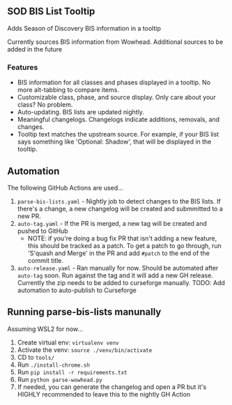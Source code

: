 ## SOD BIS List Tooltip

Adds Season of Discovery BIS information in a tooltip

Currently sources BIS information from Wowhead. Additional sources to be added in the future

### Features
* BIS information for all classes and phases displayed in a tooltip. No more alt-tabbing to compare items.
* Customizable class, phase, and source display. Only care about your class? No problem.
* Auto-updating. BIS lists are updated nightly.
* Meaningful changelogs. Changelogs indicate additions, removals, and changes.
* Tooltip text matches the upstream source. For example, if your BIS list says something like 'Optional: Shadow', that will be displayed in the tooltip.


## Automation

The following GitHub Actions are used...
1. `parse-bis-lists.yaml` - Nightly job to detect changes to the BIS lists. If there's a change, a new changelog will be created and submmitted to a new PR.
2. `auto-tag.yaml` - If the PR is merged, a new tag will be created and pushed to GitHub
    * NOTE: if you're doing a bug fix PR that isn't adding a new feature, this should be tracked as a patch. To get a patch to go through, run 'S'quash and Merge' in the PR and add `#patch` to the end of the commit title.
3. `auto-release.yaml` - Ran manually for now. Should be automated after `auto-tag` soon. Run against the tag and it will add a new GH release. Currently the zip needs to be added to curseforge manually. TODO: Add automation to auto-publish to Curseforge


## Running parse-bis-lists manunally

Assuming WSL2 for now...

1. Create virtual env: `virtualenv venv`
2. Activate the venv: `source ./venv/bin/activate`
3. CD to `tools/`
3. Run `./install-chrome.sh`
4. Run `pip install -r requirements.txt`
5. Run `python parse-wowhead.py`
6. If needed, you can generate the changelog and open a PR but it's HIGHLY recommended to leave this to the nightly GH Action
